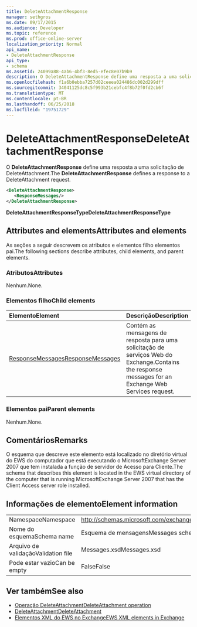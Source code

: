 ```yaml
---
title: DeleteAttachmentResponse
manager: sethgros
ms.date: 09/17/2015
ms.audience: Developer
ms.topic: reference
ms.prod: office-online-server
localization_priority: Normal
api_name:
- DeleteAttachmentResponse
api_type:
- schema
ms.assetid: 24099a88-4ab6-4bf3-8ed5-efec8e07b9b9
description: O DeleteAttachmentResponse define uma resposta a uma solicitação de DeleteAttachment.
ms.openlocfilehash: f1a6b0ebba7257d02ceeea024486dc002d299dff
ms.sourcegitcommit: 34041125dc8c5f993b21cebfc4f8b72f0fd2cb6f
ms.translationtype: MT
ms.contentlocale: pt-BR
ms.lasthandoff: 06/25/2018
ms.locfileid: "19751729"
---
```

# <a name="deleteattachmentresponse"></a><span data-ttu-id="c0baf-103">DeleteAttachmentResponse</span><span class="sxs-lookup"><span data-stu-id="c0baf-103">DeleteAttachmentResponse</span></span>

<span data-ttu-id="c0baf-104">O **DeleteAttachmentResponse** define uma resposta a uma solicitação de DeleteAttachment.</span><span class="sxs-lookup"><span data-stu-id="c0baf-104">The **DeleteAttachmentResponse** defines a response to a DeleteAttachment request.</span></span> 
  
```xml
<DeleteAttachmentResponse>
   <ResponseMessages/>
</DeleteAttachmentResponse>
```

<span data-ttu-id="c0baf-105">**DeleteAttachmentResponseType**</span><span class="sxs-lookup"><span data-stu-id="c0baf-105">**DeleteAttachmentResponseType**</span></span>

## <a name="attributes-and-elements"></a><span data-ttu-id="c0baf-106">Attributes and elements</span><span class="sxs-lookup"><span data-stu-id="c0baf-106">Attributes and elements</span></span>

<span data-ttu-id="c0baf-107">As seções a seguir descrevem os atributos e elementos filho elementos pai.</span><span class="sxs-lookup"><span data-stu-id="c0baf-107">The following sections describe attributes, child elements, and parent elements.</span></span>
  
### <a name="attributes"></a><span data-ttu-id="c0baf-108">Atributos</span><span class="sxs-lookup"><span data-stu-id="c0baf-108">Attributes</span></span>

<span data-ttu-id="c0baf-109">Nenhum.</span><span class="sxs-lookup"><span data-stu-id="c0baf-109">None.</span></span>
  
### <a name="child-elements"></a><span data-ttu-id="c0baf-110">Elementos filho</span><span class="sxs-lookup"><span data-stu-id="c0baf-110">Child elements</span></span>

|<span data-ttu-id="c0baf-111">**Elemento**</span><span class="sxs-lookup"><span data-stu-id="c0baf-111">**Element**</span></span>|<span data-ttu-id="c0baf-112">**Descrição**</span><span class="sxs-lookup"><span data-stu-id="c0baf-112">**Description**</span></span>|
|:-----|:-----|
|[<span data-ttu-id="c0baf-113">ResponseMessages</span><span class="sxs-lookup"><span data-stu-id="c0baf-113">ResponseMessages</span></span>](responsemessages.md) <br/> |<span data-ttu-id="c0baf-114">Contém as mensagens de resposta para uma solicitação de serviços Web do Exchange.</span><span class="sxs-lookup"><span data-stu-id="c0baf-114">Contains the response messages for an Exchange Web Services request.</span></span>  <br/> |
   
### <a name="parent-elements"></a><span data-ttu-id="c0baf-115">Elementos pai</span><span class="sxs-lookup"><span data-stu-id="c0baf-115">Parent elements</span></span>

<span data-ttu-id="c0baf-116">Nenhum.</span><span class="sxs-lookup"><span data-stu-id="c0baf-116">None.</span></span>
  
## <a name="remarks"></a><span data-ttu-id="c0baf-117">Comentários</span><span class="sxs-lookup"><span data-stu-id="c0baf-117">Remarks</span></span>

<span data-ttu-id="c0baf-118">O esquema que descreve este elemento está localizado no diretório virtual do EWS do computador que está executando o MicrosoftExchange Server 2007 que tem instalada a função de servidor de Acesso para Cliente.</span><span class="sxs-lookup"><span data-stu-id="c0baf-118">The schema that describes this element is located in the EWS virtual directory of the computer that is running MicrosoftExchange Server 2007 that has the Client Access server role installed.</span></span>
  
## <a name="element-information"></a><span data-ttu-id="c0baf-119">Informações de elemento</span><span class="sxs-lookup"><span data-stu-id="c0baf-119">Element information</span></span>

|||
|:-----|:-----|
|<span data-ttu-id="c0baf-120">Namespace</span><span class="sxs-lookup"><span data-stu-id="c0baf-120">Namespace</span></span>  <br/> |http://schemas.microsoft.com/exchange/services/2006/messages  <br/> |
|<span data-ttu-id="c0baf-121">Nome do esquema</span><span class="sxs-lookup"><span data-stu-id="c0baf-121">Schema name</span></span>  <br/> |<span data-ttu-id="c0baf-122">Esquema de mensagens</span><span class="sxs-lookup"><span data-stu-id="c0baf-122">Messages schema</span></span>  <br/> |
|<span data-ttu-id="c0baf-123">Arquivo de validação</span><span class="sxs-lookup"><span data-stu-id="c0baf-123">Validation file</span></span>  <br/> |<span data-ttu-id="c0baf-124">Messages.xsd</span><span class="sxs-lookup"><span data-stu-id="c0baf-124">Messages.xsd</span></span>  <br/> |
|<span data-ttu-id="c0baf-125">Pode estar vazio</span><span class="sxs-lookup"><span data-stu-id="c0baf-125">Can be empty</span></span>  <br/> |<span data-ttu-id="c0baf-126">False</span><span class="sxs-lookup"><span data-stu-id="c0baf-126">False</span></span>  <br/> |
   
## <a name="see-also"></a><span data-ttu-id="c0baf-127">Ver também</span><span class="sxs-lookup"><span data-stu-id="c0baf-127">See also</span></span>

- [<span data-ttu-id="c0baf-128">Operação DeleteAttachment</span><span class="sxs-lookup"><span data-stu-id="c0baf-128">DeleteAttachment operation</span></span>](deleteattachment-operation.md)  
- [<span data-ttu-id="c0baf-129">DeleteAttachment</span><span class="sxs-lookup"><span data-stu-id="c0baf-129">DeleteAttachment</span></span>](deleteattachment.md)
- [<span data-ttu-id="c0baf-130">Elementos XML do EWS no Exchange</span><span class="sxs-lookup"><span data-stu-id="c0baf-130">EWS XML elements in Exchange</span></span>](ews-xml-elements-in-exchange.md)

